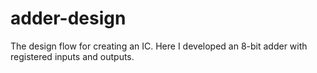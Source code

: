 # adder-design

The design flow for creating an IC. Here I developed an 8-bit adder with registered inputs and outputs.

